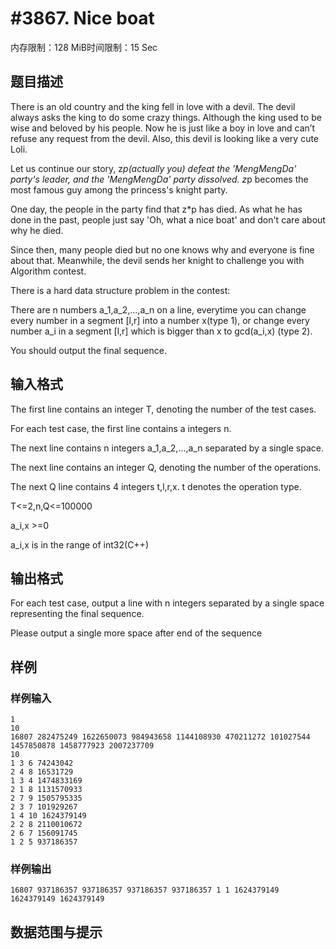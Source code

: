 # #3867. Nice boat

内存限制：128 MiB时间限制：15 Sec

## 题目描述

There is an old country and the king fell in love with a devil. The devil always asks the king to do some crazy things. Although the king used to be wise and beloved by his people. Now he is just like a boy in love and can&rsquo;t refuse any request from the devil. Also, this devil is looking like a very cute Loli.

Let us continue our story, z*p(actually you) defeat the 'MengMengDa' party's leader, and the 'MengMengDa' party dissolved. z*p becomes the most famous guy among the princess's knight party. 

One day, the people in the party find that z*p has died. As what he has done in the past, people just say 'Oh, what a nice boat' and don't care about why he died.

Since then, many people died but no one knows why and everyone is fine about that. Meanwhile, the devil sends her knight to challenge you with Algorithm contest.

There is a hard data structure problem in the contest:

There are n numbers a_1,a_2,...,a_n on a line, everytime you can change every number in a segment [l,r] into a number x(type 1), or change every number a_i in a segment [l,r] which is bigger than x to gcd(a_i,x) (type 2).

You should output the final sequence.

## 输入格式

The first line contains an integer T, denoting the number of the test cases.

For each test case, the first line contains a integers n.

The next line contains n integers a_1,a_2,...,a_n separated by a single space.

The next line contains an integer Q, denoting the number of the operations.

The next Q line contains 4 integers t,l,r,x. t denotes the operation type.

T<=2,n,Q<=100000

a_i,x >=0

a_i,x is in the range of int32(C++)

## 输出格式

For each test case, output a line with n integers separated by a single space representing the final sequence.

Please output a single more space after end of the sequence

## 样例

### 样例输入

    
    1
    10
    16807 282475249 1622650073 984943658 1144108930 470211272 101027544 1457850878 1458777923 2007237709 
    10
    1 3 6 74243042
    2 4 8 16531729
    1 3 4 1474833169
    2 1 8 1131570933
    2 7 9 1505795335
    2 3 7 101929267
    1 4 10 1624379149
    2 2 8 2110010672
    2 6 7 156091745
    1 2 5 937186357
    

### 样例输出

    
    16807 937186357 937186357 937186357 937186357 1 1 1624379149 1624379149 1624379149 
    
    

## 数据范围与提示
